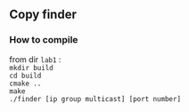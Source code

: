 ## Copy finder  

### How to compile 

from dir `lab1` :  
`mkdir build`  
`cd build`  
`cmake ..`  
`make`  
`./finder [ip group multicast] [port number]`  


